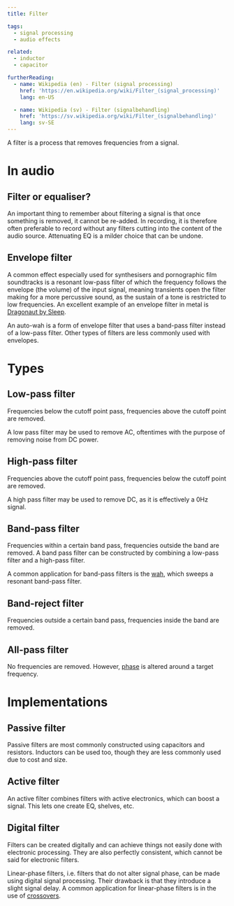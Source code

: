 ```yaml
---
title: Filter

tags:
  - signal processing
  - audio effects

related:
  - inductor
  - capacitor

furtherReading:
  - name: Wikipedia (en) - Filter (signal processing)
    href: 'https://en.wikipedia.org/wiki/Filter_(signal_processing)'
    lang: en-US

  - name: Wikipedia (sv) - Filter (signalbehandling)
    href: 'https://sv.wikipedia.org/wiki/Filter_(signalbehandling)'
    lang: sv-SE
---
```


A filter is a process that removes frequencies from a signal.

# In audio

## Filter or equaliser?

An important thing to remember about filtering a signal is that once something
is removed, it cannot be re-added. In recording, it is therefore often
preferable to record without any filters cutting into the content of the audio
source. Attenuating EQ is a milder choice that can be undone.

## Envelope filter

A common effect especially used for synthesisers and pornographic film
soundtracks is a resonant low-pass filter of which the frequency follows the
envelope (the volume) of the input signal, meaning transients open the filter
making for a more percussive sound, as the sustain of a tone is restricted to
low frequencies. An excellent example of an envelope filter in metal is
[Dragonaut by Sleep](https://www.youtube.com/watch?v=3wai9kq9kww).

An auto-wah is a form of envelope filter that uses a band-pass filter instead
of a low-pass filter. Other types of filters are less commonly used with
envelopes.

# Types

## Low-pass filter

Frequencies below the cutoff point pass, frequencies above the cutoff point are
removed.

A low pass filter may be used to remove AC, oftentimes with the purpose of
removing noise from DC power.

## High-pass filter

Frequencies above the cutoff point pass, frequencies below the cutoff point are
removed.

A high pass filter may be used to remove DC, as it is effectively a 0Hz signal.

## Band-pass filter

Frequencies within a certain band pass, frequencies outside the band are
removed. A band pass filter can be constructed by combining a low-pass filter
and a high-pass filter.

A common application for band-pass filters is the [wah](/grimoire/wah), which
sweeps a resonant band-pass filter.

## Band-reject filter

Frequencies outside a certain band pass, frequencies inside the band are
removed.

## All-pass filter

No frequencies are removed. However, [phase](/grimoire/phase) is altered around
a target frequency.

# Implementations

## Passive filter

Passive filters are most commonly constructed using capacitors and resistors.
Inductors can be used too, though they are less commonly used due to cost and
size.

## Active filter

An active filter combines filters with active electronics, which can boost a
signal. This lets one create EQ, shelves, etc.

## Digital filter

Filters can be created digitally and can achieve things not easily done with
electronic processing. They are also perfectly consistent, which cannot be said
for electronic filters.

Linear-phase filters, i.e. filters that do not alter signal phase, can be made
using digital signal processing. Their drawback is that they introduce a slight
signal delay. A common application for linear-phase filters is in the use of
[crossovers](/grimoire/audio-crossover).
